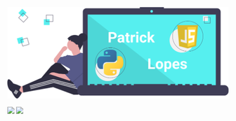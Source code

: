 <img src="patrick_lopes.png" />

<p float="left">
  <img align="center" src="https://github-readme-stats.vercel.app/api?username=patlopes&theme=default&show_icons=true" />
  <img align="center" src="https://github-readme-stats.vercel.app/api/top-langs/?username=patlopes&layout=compact" />
</p>
